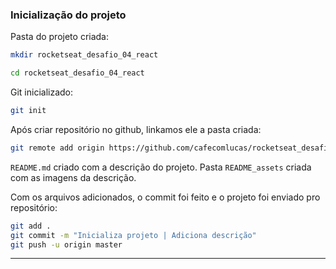 ### Inicialização do projeto

Pasta do projeto criada:

```zsh
mkdir rocketseat_desafio_04_react
```

```zsh
cd rocketseat_desafio_04_react
```

Git inicializado:

```zsh
git init
```

Após criar repositório no github, linkamos ele a pasta criada:

```zsh
git remote add origin https://github.com/cafecomlucas/rocketseat_desafio_04_react.git
```

`README.md` criado com a descrição do projeto. Pasta `README_assets` criada com as imagens da descrição.

Com os arquivos adicionados, o commit foi feito e o projeto foi enviado pro repositório:

```zsh
git add .
git commit -m "Inicializa projeto | Adiciona descrição"
git push -u origin master
```

---
